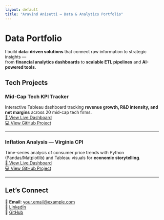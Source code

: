 ```yaml
---
layout: default
title: "Aravind Anisetti — Data & Analytics Portfolio"
---
```


<link rel="stylesheet" href="/assets/css/custom.css">

# Data Portfolio

I build **data-driven solutions** that connect raw information to strategic insights —  
from **financial analytics dashboards** to **scalable ETL pipelines** and **AI-powered tools**.

## Tech Projects

### Mid-Cap Tech KPI Tracker
Interactive Tableau dashboard tracking **revenue growth, R&D intensity, and net margins** across 20 mid-cap tech firms.  
[🔗 View Live Dashboard](https://public.tableau.com/app/profile/aravind.anisetti/viz/Mid-CapRevenueAnalysis/Mid-CapTechKPITracker?publish=yes)  
[💻 View GitHub Project](https://github.com/aravind-bit/tech-equity-dashboard)

---

### Inflation Analysis — Virginia CPI
Time-series analysis of consumer price trends with Python (Pandas/Matplotlib) and Tableau visuals for **economic storytelling**.  
[🔗 View Live Dashboard](#)  
[💻 View GitHub Project](#)

---

## Let’s Connect
📧 **Email:** your.email@example.com  
💼 [LinkedIn](https://www.linkedin.com/in/aravind-a-7534b6168/)  
🐙 [GitHub](https://github.com/aravind-bit)
